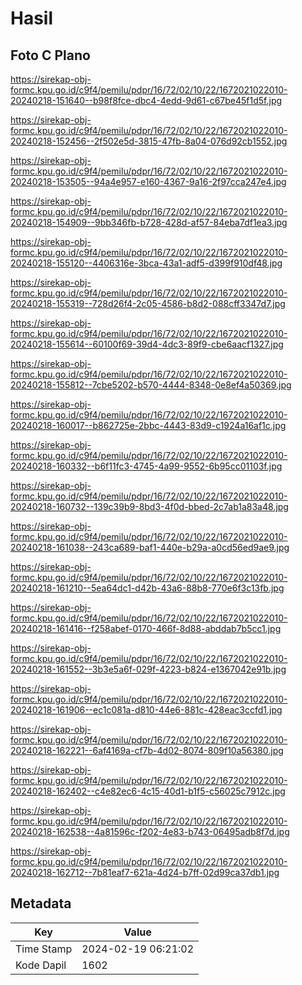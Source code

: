 # Hasil

## Foto C Plano

https://sirekap-obj-formc.kpu.go.id/c9f4/pemilu/pdpr/16/72/02/10/22/1672021022010-20240218-151640--b98f8fce-dbc4-4edd-9d61-c67be45f1d5f.jpg

https://sirekap-obj-formc.kpu.go.id/c9f4/pemilu/pdpr/16/72/02/10/22/1672021022010-20240218-152456--2f502e5d-3815-47fb-8a04-076d92cb1552.jpg

https://sirekap-obj-formc.kpu.go.id/c9f4/pemilu/pdpr/16/72/02/10/22/1672021022010-20240218-153505--94a4e957-e160-4367-9a16-2f97cca247e4.jpg

https://sirekap-obj-formc.kpu.go.id/c9f4/pemilu/pdpr/16/72/02/10/22/1672021022010-20240218-154909--9bb346fb-b728-428d-af57-84eba7df1ea3.jpg

https://sirekap-obj-formc.kpu.go.id/c9f4/pemilu/pdpr/16/72/02/10/22/1672021022010-20240218-155120--4406316e-3bca-43a1-adf5-d399f910df48.jpg

https://sirekap-obj-formc.kpu.go.id/c9f4/pemilu/pdpr/16/72/02/10/22/1672021022010-20240218-155319--728d26f4-2c05-4586-b8d2-088cff3347d7.jpg

https://sirekap-obj-formc.kpu.go.id/c9f4/pemilu/pdpr/16/72/02/10/22/1672021022010-20240218-155614--60100f69-39d4-4dc3-89f9-cbe6aacf1327.jpg

https://sirekap-obj-formc.kpu.go.id/c9f4/pemilu/pdpr/16/72/02/10/22/1672021022010-20240218-155812--7cbe5202-b570-4444-8348-0e8ef4a50369.jpg

https://sirekap-obj-formc.kpu.go.id/c9f4/pemilu/pdpr/16/72/02/10/22/1672021022010-20240218-160017--b862725e-2bbc-4443-83d9-c1924a16af1c.jpg

https://sirekap-obj-formc.kpu.go.id/c9f4/pemilu/pdpr/16/72/02/10/22/1672021022010-20240218-160332--b6f11fc3-4745-4a99-9552-6b95cc01103f.jpg

https://sirekap-obj-formc.kpu.go.id/c9f4/pemilu/pdpr/16/72/02/10/22/1672021022010-20240218-160732--139c39b9-8bd3-4f0d-bbed-2c7ab1a83a48.jpg

https://sirekap-obj-formc.kpu.go.id/c9f4/pemilu/pdpr/16/72/02/10/22/1672021022010-20240218-161038--243ca689-baf1-440e-b29a-a0cd56ed9ae9.jpg

https://sirekap-obj-formc.kpu.go.id/c9f4/pemilu/pdpr/16/72/02/10/22/1672021022010-20240218-161210--5ea64dc1-d42b-43a6-88b8-770e6f3c13fb.jpg

https://sirekap-obj-formc.kpu.go.id/c9f4/pemilu/pdpr/16/72/02/10/22/1672021022010-20240218-161416--f258abef-0170-466f-8d88-abddab7b5cc1.jpg

https://sirekap-obj-formc.kpu.go.id/c9f4/pemilu/pdpr/16/72/02/10/22/1672021022010-20240218-161552--3b3e5a6f-029f-4223-b824-e1367042e91b.jpg

https://sirekap-obj-formc.kpu.go.id/c9f4/pemilu/pdpr/16/72/02/10/22/1672021022010-20240218-161906--ec1c081a-d810-44e6-881c-428eac3ccfd1.jpg

https://sirekap-obj-formc.kpu.go.id/c9f4/pemilu/pdpr/16/72/02/10/22/1672021022010-20240218-162221--6af4169a-cf7b-4d02-8074-809f10a56380.jpg

https://sirekap-obj-formc.kpu.go.id/c9f4/pemilu/pdpr/16/72/02/10/22/1672021022010-20240218-162402--c4e82ec6-4c15-40d1-b1f5-c56025c7912c.jpg

https://sirekap-obj-formc.kpu.go.id/c9f4/pemilu/pdpr/16/72/02/10/22/1672021022010-20240218-162538--4a81596c-f202-4e83-b743-06495adb8f7d.jpg

https://sirekap-obj-formc.kpu.go.id/c9f4/pemilu/pdpr/16/72/02/10/22/1672021022010-20240218-162712--7b81eaf7-621a-4d24-b7ff-02d99ca37db1.jpg


## Metadata

| Key        | Value               |
| ---------- | ------------------- |
| Time Stamp | 2024-02-19 06:21:02 |
| Kode Dapil | 1602                |



